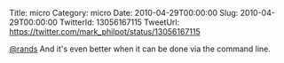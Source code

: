 Title: micro
Category: micro
Date: 2010-04-29T00:00:00
Slug: 2010-04-29T00:00:00
TwitterId: 13056167115
TweetUrl: https://twitter.com/mark_philpot/status/13056167115

[@rands](https://twitter.com/rands) And it's even better when it can be done via the command line.